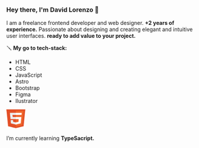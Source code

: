 ### Hey there, I'm David Lorenzo 👋
I am a freelance frontend developer and web designer.
**+2 years of experience.** Passionate about designing and creating elegant and intuitive user interfaces. **ready to add value to your project.**

🪛 **My go to tech-stack:**
- HTML
- CSS
- JavaScript
- Astro
- Bootstrap
- Figma
- Ilustrator

<img src="./assets/html5.svg" alt="Html" style="width: 50px; height: 50px;" />

I’m currently learning **TypeSacript.**
